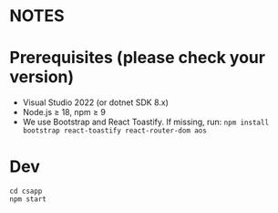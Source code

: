 # NOTES
# Prerequisites (please check your version) 
- Visual Studio 2022 (or dotnet SDK 8.x)
- Node.js ≥ 18, npm ≥ 9 
- We use Bootstrap and React Toastify. If missing, run:
`npm install bootstrap react-toastify react-router-dom aos `
# Dev
```
cd csapp
npm start

```
